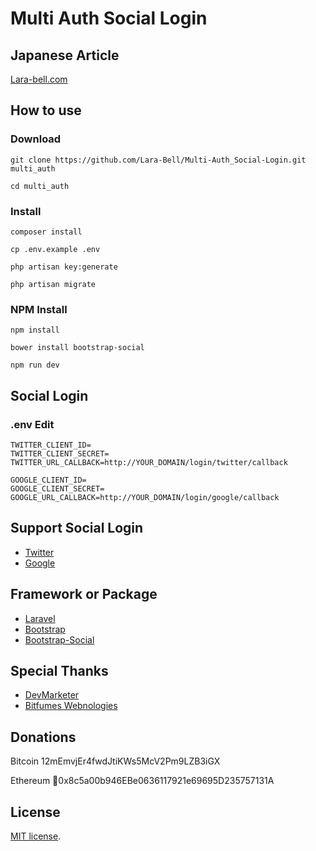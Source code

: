 # Multi Auth Social Login

## Japanese Article

[Lara-bell.com](https://lara-bell.com/2017/11/multi-auth/)

## How to use

### Download

```
git clone https://github.com/Lara-Bell/Multi-Auth_Social-Login.git multi_auth

cd multi_auth
```

### Install

```
composer install

cp .env.example .env

php artisan key:generate

php artisan migrate
```

### NPM Install

```
npm install

bower install bootstrap-social

npm run dev
```

## Social Login

### .env Edit

```
TWITTER_CLIENT_ID=
TWITTER_CLIENT_SECRET=
TWITTER_URL_CALLBACK=http://YOUR_DOMAIN/login/twitter/callback

GOOGLE_CLIENT_ID=
GOOGLE_CLIENT_SECRET=
GOOGLE_URL_CALLBACK=http://YOUR_DOMAIN/login/google/callback
```

## Support Social Login

- [Twitter](https://apps.twitter.com)
- [Google](https://console.developers.google.com)

## Framework or Package

- [Laravel](https://laravel.com)
- [Bootstrap](https://getbootstrap.com/docs/3.3/)
- [Bootstrap-Social](https://lipis.github.io/bootstrap-social/)

## Special Thanks

- [DevMarketer](https://github.com/DevMarketer/multiauth_tutorial)
- [Bitfumes Webnologies](https://www.youtube.com/channel/UC_hG9fglfmShkwex1KVydHA)

## Donations

Bitcoin 12mEmvjEr4fwdJtiKWs5McV2Pm9LZB3iGX

Ethereum 0x8c5a00b946EBe0636117921e69695D235757131A

## License

[MIT license](http://opensource.org/licenses/MIT).

